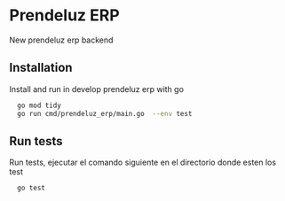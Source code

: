 # Prendeluz ERP
New prendeluz erp backend



## Installation

Install and run in develop prendeluz erp with go

```bash
  go mod tidy
  go run cmd/prendeluz_erp/main.go  --env test
```

## Run tests
Run tests, ejecutar el comando siguiente en el directorio donde esten los test

```bash
  go test 
```